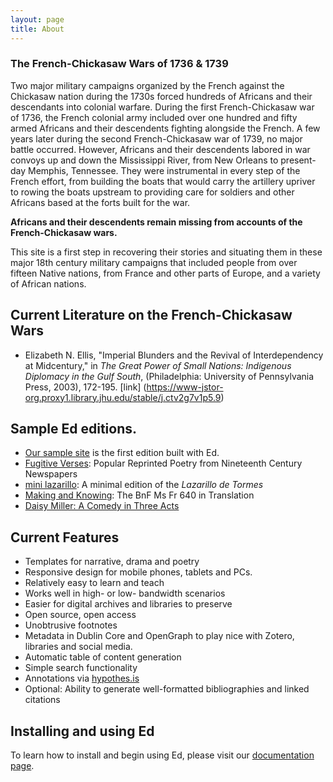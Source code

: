 ```yaml
---
layout: page
title: About
---
```

### The French-Chickasaw Wars of 1736 & 1739

Two major military campaigns organized by the French against the Chickasaw nation during the 1730s forced hundreds of Africans 
and their descendants into colonial warfare. During the first French-Chickasaw war of 1736, the French colonial army included
over one hundred and fifty armed Africans and their descendents fighting alongside the French. A few years later during the second
French-Chickasaw war of 1739, no major battle occurred. However, Africans and their descendents labored in war convoys up and down
the Mississippi River, from New Orleans to present-day Memphis, Tennessee. They were instrumental in every step of the French effort,
from building the boats that would carry the artillery upriver to rowing the boats upstream to providing care for soldiers and other Africans based at the forts built for the war. 

**Africans and their descendents remain missing from accounts of the French-Chickasaw wars.** 

This site is a first step in recovering their stories and situating them in these major 18th century military campaigns 
that included people from over fifteen Native nations, from France and other parts of Europe, and a variety of African nations. 

## Current Literature on the French-Chickasaw Wars
* Elizabeth N. Ellis, "Imperial Blunders and the Revival of Interdependency at Midcentury," in _The Great Power of Small Nations: Indigenous Diplomacy in the Gulf South_, (Philadelphia: University of Pennsylvania Press, 2003), 172-195. [link] (https://www-jstor-org.proxy1.library.jhu.edu/stable/j.ctv2g7v1p5.9) 


## Sample Ed editions.

- [Our sample site](http://minicomp.github.io/ed/) is the first edition built with Ed.
- [Fugitive Verses](http://fugitiverses.viraltexts.org/): Popular Reprinted Poetry from Nineteenth Century Newspapers
- [mini lazarillo](http://minilazarillo.github.io/): A minimal edition of the *Lazarillo de Tormes*
- [Making and Knowing](https://cu-mkp.github.io/GR8975-edition/): The BnF Ms Fr 640 in Translation
- [Daisy Miller: A Comedy in Three Acts](https://britaneeelizabeth.github.io/ed/texts/DaisyMillerPlay/)


## Current Features

- Templates for narrative, drama and poetry
- Responsive design for mobile phones, tablets and PCs.
- Relatively easy to learn and teach
- Works well in high- or low- bandwidth scenarios
- Easier for digital archives and libraries to preserve
- Open source, open access
- Unobtrusive footnotes
- Metadata in Dublin Core and OpenGraph to play nice with Zotero, libraries and social media.
- Automatic table of content generation
- Simple search functionality
- Annotations via [hypothes.is](https://hypothes.is/)
- Optional: Ability to generate well-formatted bibliographies and linked citations


## Installing and using Ed

To learn how to install and begin using Ed, please visit our
[documentation page](http://minicomp.github.io/ed/documentation).
